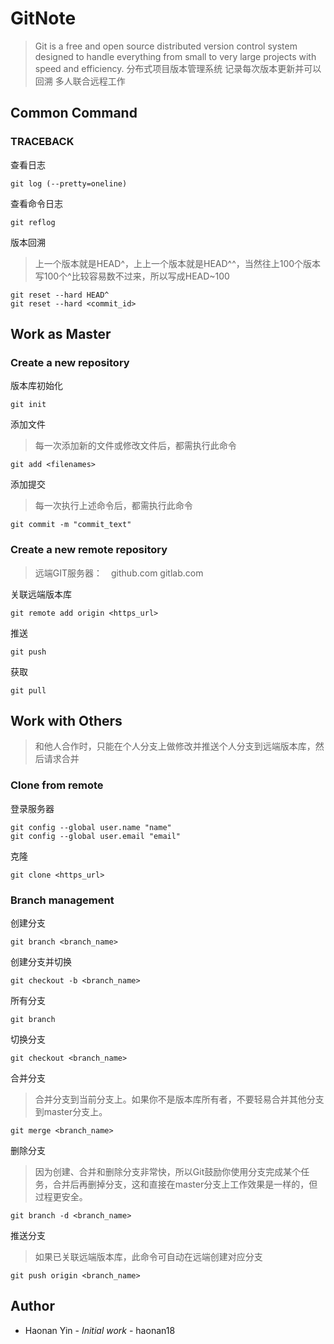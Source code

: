 # GitNote

> Git is a free and open source distributed version control system designed to handle everything from small to very large projects with speed and efficiency. 
> 分布式项目版本管理系统 
> 记录每次版本更新并可以回溯
> 多人联合远程工作

 ## Common Command

 ### TRACEBACK

 查看日志
 ```
 git log (--pretty=oneline)
 ```
 查看命令日志
 ```
 git reflog
 ```
 版本回溯
 > 上一个版本就是HEAD^，上上一个版本就是HEAD^^，当然往上100个版本写100个^比较容易数不过来，所以写成HEAD~100
 ```
 git reset --hard HEAD^
 git reset --hard <commit_id>
 ```
 
 ## Work as Master
 
 ### Create a new repository
 
 版本库初始化
 ```
 git init
 ```
 添加文件
 > 每一次添加新的文件或修改文件后，都需执行此命令
 ```
 git add <filenames>
 ```
 添加提交
 > 每一次执行上述命令后，都需执行此命令
 ```
 git commit -m "commit_text"
 ```
 
 ### Create a new remote repository
 > 远端GIT服务器：　github.com gitlab.com
 
 关联远端版本库
 ```
 git remote add origin <https_url>
 ```
 推送
 ```
 git push
 ```
 获取
 ```
 git pull
 ```
 
 ## Work with Others
 > 和他人合作时，只能在个人分支上做修改并推送个人分支到远端版本库，然后请求合并
 
 ### Clone from remote
 
 登录服务器
 ```
 git config --global user.name "name"
 git config --global user.email "email"
 ```
 克隆
 ```
 git clone <https_url>
 ```
 
 ### Branch management
 
 创建分支
 ```
 git branch <branch_name>
 ```
 创建分支并切换
 ```
 git checkout -b <branch_name>
 ```
 所有分支
 ```
 git branch
 ```
 切换分支
 ```
 git checkout <branch_name>
 ```
 合并分支
 > 合并分支到当前分支上。如果你不是版本库所有者，不要轻易合并其他分支到master分支上。
 ```
 git merge <branch_name>
 ```
 删除分支
 >  因为创建、合并和删除分支非常快，所以Git鼓励你使用分支完成某个任务，合并后再删掉分支，这和直接在master分支上工作效果是一样的，但过程更安全。
 ```
 git branch -d <branch_name>
 ```
 推送分支
 > 如果已关联远端版本库，此命令可自动在远端创建对应分支
 ```
 git push origin <branch_name>
 ```
 
 ## Author
  - Haonan Yin - *Initial work* - haonan18

